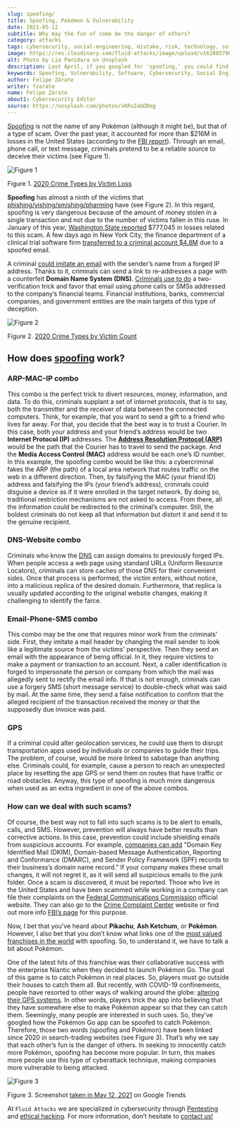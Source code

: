 ```yaml
---
slug: spoofing/
title: Spoofing, Pokémon & Vulnerability
date: 2021-05-12
subtitle: Why may the fun of some be the danger of others?
category: attacks
tags: cybersecurity, social-engineering, mistake, risk, technology, software
image: https://res.cloudinary.com/fluid-attacks/image/upload/v1620857985/blog/spoofing/cover_tpi466.webp
alt: Photo by Lia Panidara on Unsplash
description: Last April, if you googled for 'spoofing,' you could find the word Pokémon in the top trends. Here's what that has to do with your company's vulnerabilities.
keywords: Spoofing, Vulnerability, Software, Cybersecurity, Social Engineering, Ethical Hacking, GPS, Pentesting
author: Felipe Zárate
writer: fzarate
name: Felipe Zárate
about1: Cybersecurity Editor
source: https://unsplash.com/photos/xKRv2abDDeg
---
```


[Spoofing](https://docs.fluidattacks.com/criteria/vulnerabilities/032)
is not the name of any Pokémon (although it might be), but that of a
type of scam. Over the past year, it accounted for more than $216M in
losses in the United States (according to the [FBI
report](https://www.ic3.gov/Media/PDF/AnnualReport/2020_IC3Report.pdf)).
Through an email, phone call, or text message, criminals pretend to be a
reliable source to deceive their victims (see Figure 1).

<div class="imgblock">

![Figure 1](https://res.cloudinary.com/fluid-attacks/image/upload/v1620857980/blog/spoofing/image1_fz39dc.webp)

<div class="title">

Figure 1. [2020 Crime Types by Victim
Loss](https://www.ic3.gov/Media/PDF/AnnualReport/2020_IC3Report.pdf)

</div>

</div>

**Spoofing** has almost a ninth of the victims that
[phishing/vishing/smishing/pharming](../smishing/) have (see Figure 2).
In this regard, spoofing is very dangerous because of the amount of
money stolen in a single transaction and not due to the number of
victims fallen in this ruse. In January of this year, [Washington State
reported](https://www.justice.gov/usao-wdwa/pr/us-attorney-s-office-warns-scammers-are-spoofing-office-phone-number-try-obtain-money)
$777,045 in losses related to this scam. A few days ago in New York
City, the finance department of a clinical trial software firm
[transferred to a criminal account
$4.8M](https://www.forbes.com/sites/tmobile/2021/04/26/what-your-business-should-know-about-email-spoofing/?sh=68afa5e844ed)
due to a spoofed email.

A criminal [could imitate an
email](https://www.investopedia.com/terms/s/spoofing.asp) with the
sender’s name from a forged IP address. Thanks to it, criminals can send
a link to re-addresses a page with a counterfeit **Domain Name System
(DNS)**. [Criminals use to
do](https://www.winknews.com/2021/04/29/scammers-are-stealing-info-of-floridians-whove-claimed-unemployment/)
a two-verification trick and favor that email using phone calls or SMSs
addressed to the company’s financial teams. Financial institutions,
banks, commercial companies, and government entities are the main
targets of this type of deception.

<div class="imgblock">

![Figure 2](https://res.cloudinary.com/fluid-attacks/image/upload/v1620857980/blog/spoofing/image2_vrkc3e.webp)

<div class="title">

Figure 2. [2020 Crime Types by Victim
Count](https://www.ic3.gov/Media/PDF/AnnualReport/2020_IC3Report.pdf)

</div>

</div>

## How does [spoofing](https://terranovasecurity.com/what-is-spoofing/) work?

### ARP-MAC-IP combo

This combo is the perfect trick to divert resources, money, information,
and data. To do this, criminals supplant a set of internet protocols,
that is to say, both the transmitter and the receiver of data between
the connected computers. Think, for example, that you want to send a
gift to a friend who lives far away. For that, you decide that the best
way is to trust a Courier. In this case, both your address and your
friend’s address would be two **Internet Protocol (IP)** addresses. The
[**Address Resolution Protocol
(ARP)**](https://docs.fluidattacks.com/criteria/vulnerabilities/077)
would be the path that the Courier has to travel to send the package.
And the **Media Access Control (MAC)** address would be each one’s ID
number. In this example, the spoofing combo would be like this: a
cybercriminal fakes the ARP (the path) of a local area network that
routes traffic on the web in a different direction. Then, by falsifying
the MAC (your friend ID) address and falsifying the IPs (your friend’s
address), criminals could disguise a device as if it were enrolled in
the target network. By doing so, traditional restriction mechanisms are
not asked to access. From there, all the information could be redirected
to the criminal’s computer. Still, the boldest criminals do not keep all
that information but distort it and send it to the genuine recipient.

### DNS-Website combo

Criminals who know the
[DNS](https://docs.fluidattacks.com/criteria/vulnerabilities/084/) can
assign domains to previously forged IPs. When people access a web page
using standard URLs (Uniform Resource Locators), criminals can store
caches of those DNS for their convenient sides. Once that process is
performed, the victim enters, without notice, into a malicious replica
of the desired domain. Furthermore, that replica is usually updated
according to the original website changes, making it challenging to
identify the farce.

### Email-Phone-SMS combo

This combo may be the one that requires minor work from the criminals'
side. First, they imitate a mail header by changing the mail sender to
look like a legitimate source from the victims' perspective. Then they
send an email with the appearance of being official. In it, they require
victims to make a payment or transaction to an account. Next, a caller
identification is forged to impersonate the person or company from which
the mail was allegedly sent to rectify the email info. If that is not
enough, criminals can use a forgery SMS (short message service) to
double-check what was said by mail. At the same time, they send a false
notification to confirm that the alleged recipient of the transaction
received the money or that the supposedly due invoice was paid.

### GPS

If a criminal could alter geolocation services, he could use them to
disrupt transportation apps used by individuals or companies to guide
their trips. The problem, of course, would be more linked to sabotage
than anything else. Criminals could, for example, cause a person to
reach an unexpected place by resetting the app GPS or send them on
routes that have traffic or road obstacles. Anyway, this type of
spoofing is much more dangerous when used as an extra ingredient in one
of the above combos.

### How can we deal with such scams?

Of course, the best way not to fall into such scams is to be alert to
emails, calls, and SMS. However, prevention will always have better
results than corrective actions. In this case, prevention could include
shielding emails from suspicious accounts. For example, [companies can
add](https://www.forbes.com/sites/tmobile/2021/04/26/what-your-business-should-know-about-email-spoofing/?sh=68afa5e844ed)
"Domain Key Identified Mail (DKIM), Domain-based Message Authentication,
Reporting and Conformance (DMARC), and Sender Policy Framework (SPF)
records to their business’s domain name record." If your company makes
these small changes, it will not regret it, as it will send all
suspicious emails to the junk folder. Once a scam is discovered, it must
be reported. Those who live in the United States and have been scammed
while working in a company can file their complaints on the [Federal
Communications Commission](https://consumercomplaints.fcc.gov/hc/en-us)
official website. They can also go to the [Crime Complaint
Center](https://www.ic3.gov/Home/ComplaintChoice) website or find out
more info [FBI’s
page](https://www.fbi.gov/scams-and-safety/on-the-internet) for this
purpose.

Now, I bet that you’ve heard about **Pikachu**, **Ash Ketchum**, or
**Pokémon**. However, I also bet that you don’t know what links one of
the [most valued franchises in the
world](https://www.gamesindustry.biz/articles/2021-03-02-gotta-cash-em-all-how-pok-mon-became-the-worlds-biggest-games-franchise#:~:text=Quantifying%20Pok%C3%A9mon’s%20success%20is%20tricky,website%20a%20few%20years%20back)
with spoofing. So, to understand it, we have to talk a bit about
Pokémon.

One of the latest hits of this franchise was their collaborative success
with the enterprise Niantic when they decided to launch Pokémon Go. The
goal of this game is to catch Pokémon in real places. So, players must
go outside their houses to catch them all. But recently, with COVID-19
confinements, people have resorted to other ways of walking around the
globe: [altering their GPS
systems](https://www.republicworld.com/technology-news/gaming/how-to-play-pokemon-go-without-moving-learn-about-it-in-this-guide.html).
In other words, players trick the app into believing that they have
somewhere else to make Pokémon appear so that they can catch them.
Seemingly, many people are interested in such uses. So, they’ve googled
how the Pokémon Go app can be spoofed to catch Pokémon. Therefore, those
two words (spoofing and Pokémon) have been linked since 2020 in
search-trading websites (see Figure 3). That’s why we say that each
other’s fun is the danger of others. In seeking to innocently catch more
Pokémon, spoofing has become more popular. In turn, this makes more
people use this type of cyberattack technique, making companies more
vulnerable to being attacked.

<div class="imgblock">

![Figure 3](https://res.cloudinary.com/fluid-attacks/image/upload/v1620857979/blog/spoofing/google_ztrfjg.webp)

<div class="title">

Figure 3. Screenshot [taken in
May 12, 2021](https://trends.google.com/trends/explore?q=spoofing&geo=US)
on Google Trends

</div>

</div>

At `Fluid Attacks` we are specialized in cybersecurity through
[Pentesting](../../solutions/penetration-testing/) and [ethical
hacking](../../solutions/ethical-hacking/). For more information, don’t
hesitate to [contact us\!](../../contact-us/)

